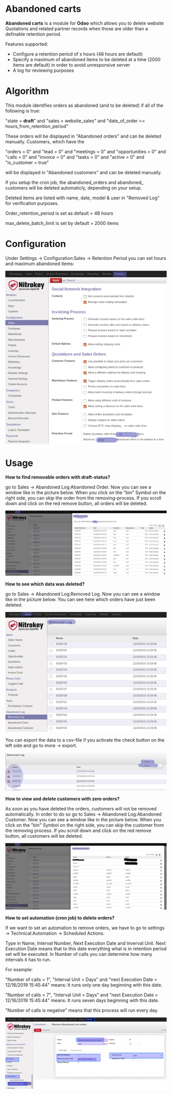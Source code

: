 Abandoned carts
===============

__Abandoned carts__ is a module for __Odoo__ which allows you to delete website
Quotations and  related partner records when those are older than a definable retention period.

Features supported:
* Configure a retention period of x hours (48 hours are default)
* Specify a maximum of abandoned items to be deleted at a time (2000 items are default) in order to avoid unresponsive server
* A log for reviewing purposes

Algorithm
=========

This module identifies orders as abandoned (and to be deleted) if all of the following is true:

"state = __draft__" and "sales = website_sales" and "date_of_order <= hours_from_retention_period"

These orders will be displayed in "Abandoned orders" and can be deleted manually. 
Customers, which have the 

"orders = 0" and "lead = 0" and "meetings = 0" and "opportunities = 0" and "calls = 0" and "invoice = 0" and "tasks = 0" and "active = 0" and "is_customer = true"

will be displayed in "Abandoned customers" and can be deleted manually.

If you setup the cron job, the abandoned_orders and abandoned_ customers will be deleted automaticly, depending on your setup.

Deleted items are listed with name, date, model & user in "Removed Log" for verification purposes.

Order_retention_period is set as default = 48 hours

max_delete_batch_limit is set by default = 2000 items

Configuration
=============

Under Settings -> Configuration:Sales -> Retention Period you can set hours
and maximum abandoned items:

![Configuration](/abandoned_carts/images/1_settings.png)

Usage
=====

__How to find removable orders with draft-status?__

go to Sales -> Abandoned Log:Abandoned Order. Now you can see a window like in the picture below. When you click
on the "bin" Symbol on the right side, you can skip the order from the removing-process. If you scroll down and click on the red remove button, all orders will be deleted.

![Abandoned_order](/abandoned_carts/images/2_abandoned_order.png)

__How to see which data was deleted?__

go to Sales -> Abandoned Log:Removed Log. Now you can see a window like in the picture below. You can see here which orders have just been deleted. 

![Removed_Log](/abandoned_carts/images/3_removed_log.png)

You can export the data to a csv-file if you activate the check button on the left side and go to more -> export.

![export](/abandoned_carts/images/5_export.png)

__How to view and delete customers with zero orders?__

As soon as you have deleted the orders, customers will not be removed automatically. In order to do so
go to Sales -> Abandoned Log:Abandoned Customer. Now you can see a window like in the picture below. When you click
on the "bin" Symbol on the right side, you can skip the customer from the removing process. If you scroll down and click on the red remove button, all customers will be deleted.

![Abandoned_customers](/abandoned_carts/images/4_abandoned_customer.png)

__How to set automation (cron job) to delete orders?__

If we want to set an automation to remove orders, we have to go to settings -> Technical:Automation -> Scheduled Actions.

Type in Name, Interval Number, Next Execution Date and Inverval Unit. Next Execution Date means that to this date everything what is in retention period set will be executed. In Number of calls you can determine how many intervals it has to run. 

For example:

"Number of calls = 1", "Interval Unit = Days" and "next Execution Date = 12/16/2019 15:45:44" means: It runs only one day beginning with this date.

"Number of calls = 7", "Interval Unit = Days" and "next Execution Date = 12/16/2019 15:45:44" means: It runs seven days beginning with this date.

"Number of calls is negative" means that this process will run every day. 

![Abandoned_customers](/abandoned_carts/images/6_cron_job.png)
